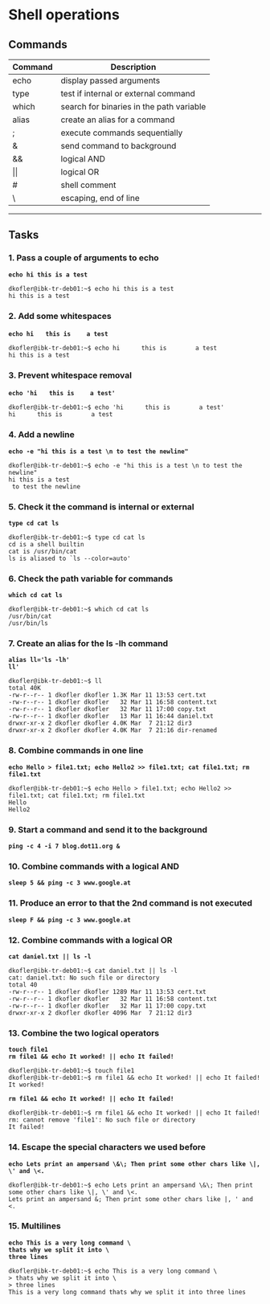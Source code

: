 # Shell operations
## Commands
| Command | Description |
| ---| --- |
| echo | display passed arguments |
| type | test if internal or external command |
| which | search for binaries in the path variable |
| alias | create an alias for a command |
| ; | execute commands sequentially |
| & | send command to background |
| && | logical AND |
| \|\| | logical OR |
| # | shell comment |
| \\ | escaping, end of line |
---

## Tasks
### 1. Pass a couple of arguments to echo
**`echo hi this is a test`**
```
dkofler@ibk-tr-deb01:~$ echo hi this is a test
hi this is a test
```

### 2. Add some whitespaces
**`echo hi`** &nbsp;&nbsp;&nbsp;&nbsp; **`this is`** &nbsp;&nbsp;&nbsp;&nbsp;&nbsp;&nbsp; **`a test`**
```
dkofler@ibk-tr-deb01:~$ echo hi      this is        a test
hi this is a test
```

### 3. Prevent whitespace removal
**`echo 'hi`** &nbsp;&nbsp;&nbsp;&nbsp; **`this is`** &nbsp;&nbsp;&nbsp;&nbsp;&nbsp;&nbsp; **`a test'`**
```
dkofler@ibk-tr-deb01:~$ echo 'hi      this is        a test'
hi      this is        a test
```

### 4. Add a newline
**`echo -e "hi this is a test \n to test the newline"`**
```
dkofler@ibk-tr-deb01:~$ echo -e "hi this is a test \n to test the newline"
hi this is a test 
 to test the newline
```

### 5. Check it the command is internal or external
**`type cd cat ls`**
```
dkofler@ibk-tr-deb01:~$ type cd cat ls
cd is a shell builtin
cat is /usr/bin/cat
ls is aliased to `ls --color=auto'
```

### 6. Check the path variable for commands
**`which cd cat ls`**
```
dkofler@ibk-tr-deb01:~$ which cd cat ls
/usr/bin/cat
/usr/bin/ls
```

### 7. Create an alias for the ls -lh command
**`alias ll='ls -lh'`**  
**`ll'`**
```
dkofler@ibk-tr-deb01:~$ ll
total 40K
-rw-r--r-- 1 dkofler dkofler 1.3K Mar 11 13:53 cert.txt
-rw-r--r-- 1 dkofler dkofler   32 Mar 11 16:58 content.txt
-rw-r--r-- 1 dkofler dkofler   32 Mar 11 17:00 copy.txt
-rw-r--r-- 1 dkofler dkofler   13 Mar 11 16:44 daniel.txt
drwxr-xr-x 2 dkofler dkofler 4.0K Mar  7 21:12 dir3
drwxr-xr-x 2 dkofler dkofler 4.0K Mar  7 21:16 dir-renamed
```

### 8. Combine commands in one line
**`echo Hello > file1.txt; echo Hello2 >> file1.txt; cat file1.txt; rm file1.txt`**
```
dkofler@ibk-tr-deb01:~$ echo Hello > file1.txt; echo Hello2 >> file1.txt; cat file1.txt; rm file1.txt
Hello
Hello2
```

### 9. Start a command and send it to the background
**`ping -c 4 -i 7 blog.dot11.org &`**

### 10. Combine commands with a logical AND
**`sleep 5 && ping -c 3 www.google.at`**

### 11. Produce an error to that the 2nd command is not executed
**`sleep F && ping -c 3 www.google.at`**

### 12. Combine commands with a logical OR
**`cat daniel.txt || ls -l`**
```
dkofler@ibk-tr-deb01:~$ cat daniel.txt || ls -l
cat: daniel.txt: No such file or directory
total 40
-rw-r--r-- 1 dkofler dkofler 1289 Mar 11 13:53 cert.txt
-rw-r--r-- 1 dkofler dkofler   32 Mar 11 16:58 content.txt
-rw-r--r-- 1 dkofler dkofler   32 Mar 11 17:00 copy.txt
drwxr-xr-x 2 dkofler dkofler 4096 Mar  7 21:12 dir3
```

### 13. Combine the two logical operators
**`touch file1`**  
**`rm file1 && echo It worked! || echo It failed!`**  
```
dkofler@ibk-tr-deb01:~$ touch file1
dkofler@ibk-tr-deb01:~$ rm file1 && echo It worked! || echo It failed!
It worked!
```
**`rm file1 && echo It worked! || echo It failed!`**
```
dkofler@ibk-tr-deb01:~$ rm file1 && echo It worked! || echo It failed!
rm: cannot remove 'file1': No such file or directory
It failed!
```

### 14. Escape the special characters we used before
**`echo Lets print an ampersand \&\; Then print some other chars like \|, \' and \<.`**
```
dkofler@ibk-tr-deb01:~$ echo Lets print an ampersand \&\; Then print some other chars like \|, \' and \<.
Lets print an ampersand &; Then print some other chars like |, ' and <.
```

### 15. Multilines
**`echo This is a very long command \`**  
**`thats why we split it into \`**  
**`three lines`**
```
dkofler@ibk-tr-deb01:~$ echo This is a very long command \
> thats why we split it into \
> three lines
This is a very long command thats why we split it into three lines
```